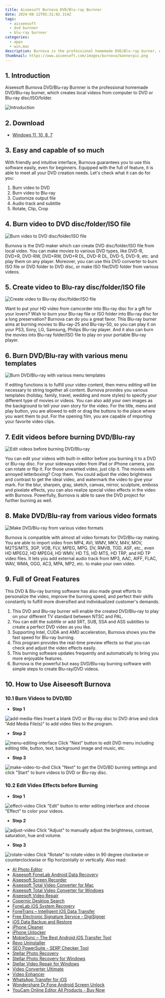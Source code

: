 ```yaml
---
title: Aiseesoft Burnova DVD/Blu-ray Burnner
date: 2024-08-12T05:31:02.314Z
tags: 
  - aisseesoft
  - dvd burnner
  - blu-ray burnner
categories: 
  - apps
  - win,mac
description: Burnova is the professional homemade DVD/Blu-ray burner, which creates local videos from computer to DVD or Blu-ray disc/ISO/folder.
thumbnail: https://www.aiseesoft.com/images/burnova/bannerpic.png
---
```


## 1. Introduction

Aiseesoft Burnova DVD/Blu-ray Burnner is the professional homemade DVD/Blu-ray burner, which creates local videos from computer to DVD or Blu-ray disc/ISO/folder.

![Introduction](https://www.aiseesoft.com/images/burnova/bannerpic.png)

## 2. Download

- [Windows 11, 10, 8, 7](https://secure.2checkout.com/order/checkout.php?PRODS=4708691&QTY=1&AFFILIATE=108875&CART=1)

## 3. Easy and capable of so much

With friendly and intuitive interface, Burnova guarantees you to use this software easily, even for beginners. Equipped with the full of feature, it is able to meet all your DVD creation needs. Let's check what it can do for you:

1. Burn video to DVD
1. Burn video to Blu-ray
1. Customize output file
1. Audio track and subtitle
1. Rotate, Clip, Crop

## 4. Burn video to DVD disc/folder/ISO file

![Burn video to DVD disc/folder/ISO file](https://www.aiseesoft.com/images/burnova/burn-video-to-blu-ray.png)

Burnova is the DVD maker which can create DVD disc/folder/ISO file from local video. You can make movies to various DVD types, like DVD-R, DVD+R, DVD-RW, DVD+RW, DVD+R DL, DVD-R DL, DVD-5, DVD-9, etc. and play them on any player. Moreover, you can use this DVD converter to burn ISO file or DVD folder to DVD disc, or make ISO file/DVD folder from various videos.

## 5. Create video to Blu-ray disc/folder/ISO file

![Create video to Blu-ray disc/folder/ISO file](https://www.aiseesoft.com/images/burnova/burn-video-to-blu-ray-dvd.png)

Want to put your HD video from camcorder into Blu-ray disc for a gift for your lovers? Wish to burn your Blu-ray file or ISO folder into Blu-ray disc for a long preservation? Burnova can do you a great favor. This Blu-ray burner aims at burning movies to Blu-ray-25 and Blu-ray-50, so you can play it on your PS3, Sony, LG, Samsung, Philips Blu-ray player. And it also can burn the movies into Blu-ray folder/ISO file to play on your portable Blu-ray player.

## 6. Burn DVD/Blu-ray with various menu templates

![Burn DVD/Blu-ray with various menu templates](https://www.aiseesoft.com/images/burnova/menu-template.png)

If editing functions is to fulfill your video content, then menu editing will be necessary to string together all content. Burnova provides you various templates (holiday, family, travel, wedding and more styles) to specify your different type of movies or videos. You can also add your own images as the background to tell your own story for the video. For the title, menu and play button, you are allowed to edit or drag the buttons to the place where you want them to put. For the opening film, you are capable of importing your favorite video clips.

## 7. Edit videos before burning DVD/Blu-ray

![Edit videos before burning DVD/Blu-ray](https://www.aiseesoft.com/images/burnova/edit.png)

You can edit your videos with built-in editor before you burning it to a DVD or Blu-ray disc. For your sideways video from iPad or iPhone camera, you can rotate or flip it. For those unwanted video, just clip it. The movies with annoyed letterboxing? Crop them. You could adjust the video brightness and contrast to get the ideal video, and watermark the video to give your mark. For the blur, sharpen, gray, sketch, canvas, mirror, sculpture, emboss and pixelate effects, you can also realize special video effects in the video with Burnova. Powerfully, Burnova is able to save the DVD project for further burning as well.

## 8. Make DVD/Blu-ray from various video formats

![Make DVD/Blu-ray from various video formats](https://www.aiseesoft.com/images/burnova/support-multiple-formats.png)

Burnova is compatible with almost all video formats for DVD/Blu-ray making. You are able to import video from MP4, AVI, WMV, MKV, M4V, MOV, M2TS/MTS, 3GP, VOB, FLV, MPEG, MPG, DV, RMVB, TOD, ASF, etc., even HD MPEG2, HD MPEG4, HD WMV, HD TS, HD MTS, HD TRP, and HD TP video files. It lets you add external audio track from MP3, AAC, AIFF, FLAC, WAV, WMA, OGG, AC3, MPA, MP2, etc. to make your own video.

## 9. Full of Great Features

This DVD & Blu-ray burning software has also made great efforts to personalize the video, improve the burning speed, and perfect their skills constantly to fulfill more diversified and individualized customer's demands.

1. This DVD and Blu-ray burner will enable the created DVD/Blu-ray to play on your different TV standard between NTSC and PAL.
1. You can edit the subtitle or add SRT, SUB, SSA and ASS subtitles to create a perfect DVD video as you like.
1. Supporting Intel, CUDA and AMD acceleration, Burnova shows you the fast speed for Blu-ray burning.
1. This program provides the real-time preview effects so that you can check and adjust the video effects easily.
1. This burning software updates frequently and automatically to bring you more enjoyable features.
1. Burnova is the powerful but easy DVD/Blu-ray burning software with simple steps to create Blu-ray/DVD videos.


## 10. How to Use Aiseesoft Burnova

### 10.1 Burn Videos to DVD/BD

- **Step 1**

![add-media-files](https://www.aiseesoft.com/images/burnova/add-media-files.jpg)
Insert a blank DVD or Blu-ray disc to DVD drive and click "Add Media File(s)" to add video files to the program.

- **Step 2**

![menu-editing-interface](https://www.aiseesoft.com/images/burnova/menu-editing-interface.jpg)
Click "Next" button to edit DVD menu including editing title, button, text, background image and music, etc.

- **Step 3**

![make-video-to-dvd](https://www.aiseesoft.com/images/burnova/make-video-to-dvd.jpg)
Click "Next" to get the DVD/BD burning settings and click "Start" to burn videos to DVD or Blu-ray disc.

### 10.2 Edit Video Effects before Burning

- **Step 1**

![effect-video](https://www.aiseesoft.com/images/burnova/effect-video.jpg)
Click "Edit" button to enter editing interface and choose "Effect" to color your videos.

- **Step 2**

![adjust-video](https://www.aiseesoft.com/images/burnova/adjust-video.jpg)
Click "Adjust" to manually adjust the brightness, contrast, saturation, hue and volume.

- **Step 3**

![rotate-video](https://www.aiseesoft.com/images/burnova/rotate-video.jpg)
Click "Rotate" to rotate video in 90 degree clockwise or counterclockwise or flip horizontally or vertically.
<span class="atpl-alsoreadstyle">Also read:</span>
<div><ul>
<li><a href="https://tools.techidaily.com/aiseesoft/ai-photo-editor/"><u>AI Photo Editor</u></a></li>
<li><a href="https://tools.techidaily.com/aiseesoft-android-data-recovery/"><u>Aiseesoft FoneLab Android Data Recovery</u></a></li>
<li><a href="https://tools.techidaily.com/aiseesoft/screen-recorder/"><u>Aiseesoft Screen Recorder</u></a></li>
<li><a href="https://tools.techidaily.com/aiseesoft-total-video-converter-for-mac/"><u>Aiseesoft Total Video Converter for Mac</u></a></li>
<li><a href="https://tools.techidaily.com/aiseesoft-total-video-converter-for-win/"><u>Aiseesoft Total Video Converter for Windows</u></a></li>
<li><a href="https://tools.techidaily.com/aiseesoft/video-repair/"><u>Aiseesoft Video Repair</u></a></li>
<li><a href="https://tools.techidaily.com/copernic-desktop-search/"><u>Copernic Desktop Search</u></a></li>
<li><a href="https://tools.techidaily.com/aiseesoft/ios-system-recovery/"><u>FoneLab iOS System Recovery</u></a></li>
<li><a href="https://tools.techidaily.com/aiseesoft/ios-transfer/"><u>FoneTrans – Intelligent iOS Data Transfer</u></a></li>
<li><a href="https://tools.techidaily.com/digisigner/"><u>Free Electronic Signature Service - DigiSigner</u></a></li>
<li><a href="https://tools.techidaily.com/aiseesoft/ios-data-backup-and-restore/"><u>iOS Data Backup and Restore</u></a></li>
<li><a href="https://tools.techidaily.com/aiseesoft/iphone-cleaner/"><u>iPhone Cleaner</u></a></li>
<li><a href="https://tools.techidaily.com/aiseesoft/iphone-unlocker/"><u>iPhone Unlocker</u></a></li>
<li><a href="https://tools.techidaily.com/aiseesoft/mobiesync/"><u>MobieSync – The Best Android iOS Transfer Tool</u></a></li>
<li><a href="https://tools.techidaily.com/revouninstaller/"><u>Revo Uninstaller</u></a></li>
<li><a href="https://tools.techidaily.com/link-assistant-rank-tracker-serp-analysis/"><u>SEO PowerSuite - SERP Checker Tool</u></a></li>
<li><a href="https://tools.techidaily.com/stellar-photo-recovery/"><u>Stellar Photo Recovery</u></a></li>
<li><a href="https://tools.techidaily.com/stellar-photo-recovery-for-win/"><u>Stellar Photo Recovery for Windows</u></a></li>
<li><a href="https://tools.techidaily.com/stellar-video-repair-for-win/"><u>Stellar Video Repair for Windows</u></a></li>
<li><a href="https://tools.techidaily.com/aiseesoft/video-converter-ultimate/"><u>Video Converter Ultimate</u></a></li>
<li><a href="https://tools.techidaily.com/aiseesoft/video-enhancer/"><u>Video Enhancer</u></a></li>
<li><a href="https://tools.techidaily.com/aiseesoft/whatsapp-transfer-for-ios/"><u>WhatsApp Transfer for iOS</u></a></li>
<li><a href="https://tools.techidaily.com/wondershare-dr-fone-unlock-android-screen/"><u>Wondershare Dr.Fone Android Screen Unlock</u></a></li>
<li><a href="https://tools.techidaily.com/youcam-online-editor/buy-now/"><u>YouCam Online Editor All Products - Buy Now</u></a></li>
</ul></div>

<ins class="adsbygoogle"
      style="display:block"
      data-ad-client="ca-pub-7571918770474297"
      data-ad-slot="8358498916"
      data-ad-format="auto"
      data-full-width-responsive="true"></ins>